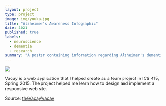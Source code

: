 ```yaml
---
layout: project
type: project
image: img/yuuka.jpg
title: "Alzheimer's Awareness Infographic"
date: 2021
published: true
labels:
  - neuroscience
  - dementia
  - research
summary: "A poster containing information regarding Alzheimer's dementia commonality and treatment/support for those affected (not exclusive to diagnosed patients)."
---
```


<img class="img-fluid" src="../img/vacay/vacay-home-page.png">

Vacay is a web application that I helped create as a team project in ICS 415, Spring 2015. The project helped me learn how to design and implement a responsive web site.

 
Source: <a href="https://github.com/theVacay/vacay">theVacay/vacay</a>
